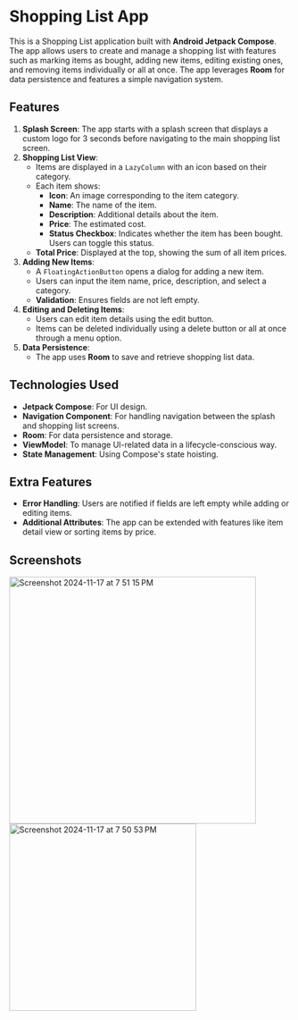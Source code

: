 # Shopping List App

This is a Shopping List application built with **Android Jetpack Compose**. The app allows users to create and manage a shopping list with features such as marking items as bought, adding new items, editing existing ones, and removing items individually or all at once. The app leverages **Room** for data persistence and features a simple navigation system.

## Features

1. **Splash Screen**: The app starts with a splash screen that displays a custom logo for 3 seconds before navigating to the main shopping list screen.
2. **Shopping List View**:
   - Items are displayed in a `LazyColumn` with an icon based on their category.
   - Each item shows:
     - **Icon**: An image corresponding to the item category.
     - **Name**: The name of the item.
     - **Description**: Additional details about the item.
     - **Price**: The estimated cost.
     - **Status Checkbox**: Indicates whether the item has been bought. Users can toggle this status.
   - **Total Price**: Displayed at the top, showing the sum of all item prices.
3. **Adding New Items**:
   - A `FloatingActionButton` opens a dialog for adding a new item.
   - Users can input the item name, price, description, and select a category.
   - **Validation**: Ensures fields are not left empty.
4. **Editing and Deleting Items**:
   - Users can edit item details using the edit button.
   - Items can be deleted individually using a delete button or all at once through a menu option.
5. **Data Persistence**:
   - The app uses **Room** to save and retrieve shopping list data.

## Technologies Used

- **Jetpack Compose**: For UI design.
- **Navigation Component**: For handling navigation between the splash and shopping list screens.
- **Room**: For data persistence and storage.
- **ViewModel**: To manage UI-related data in a lifecycle-conscious way.
- **State Management**: Using Compose's state hoisting.

## Extra Features

- **Error Handling**: Users are notified if fields are left empty while adding or editing items.
- **Additional Attributes**: The app can be extended with features like item detail view or sorting items by price.

## Screenshots
<img width="442" alt="Screenshot 2024-11-17 at 7 51 15 PM" src="https://github.com/user-attachments/assets/c93256ef-937e-440a-ad51-a06d112c500d">
<img width="335" alt="Screenshot 2024-11-17 at 7 50 53 PM" src="https://github.com/user-attachments/assets/b1f413e8-5233-498f-856a-2949315fba67">


